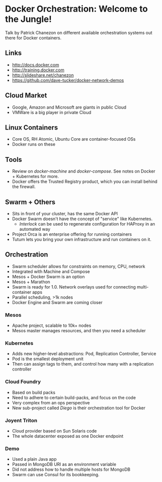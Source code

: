 # Docker Orchestration: Welcome to the Jungle!

Talk by Patrick Chanezon on different available orchestration systems out there for Docker containers.

## Links

* http://docs.docker.com
* http://training.docker.com
* http://slideshare.net/chanezon
* https://github.com/dave-tucker/docker-network-demos

## Cloud Market

* Google, Amazon and Microsoft are giants in public Cloud
* VMWare is a big player in private Cloud

## Linux Containers

* Core OS, RH Atomic, Ubuntu Core are container-focused OSs
* Docker runs on these

## Tools

* Review on *docker-machine* and *docker-compose*. See notes on Docker + Kubernetes for more.
* Docker offers the Trusted Registry product, which you can install behind the firewall.

## Swarm + Others

* Sits in front of your cluster, has the same Docker API
* Docker Swarm doesn't have the concept of "service" like Kubernetes.
  * *Interlock* can be used to regenerate configuration for HAProxy in an automated way
* Project Orca is an enterprise offering for running containers
* Tutum lets you bring your own infrastructure and run containers on it.

## Orchestration

* Swarm scheduler allows for constraints on memory, CPU, network
* Integrated with Machine and Compose
* Mesos + Docker Swarm is an option
* Mesos + Marathon
* Swarm is ready for 1.0. Network overlays used for connecting multi-container apps
* Parallel scheduling, >1k nodes
* Docker Engine and Swarm are coming closer

### Mesos

* Apache project, scalable to 10k+ nodes
* Mesos master manages resources, and then you need a scheduler

### Kubernetes

* Adds new higher-level abstractions: Pod, Replication Controller, Service
* Pod is the smallest deployment unit
* Then can assign tags to them, and control how many with a replication controller

### Cloud Foundry

* Based on build packs
* Need to adhere to certain build-packs, and focus on the code
* Very complex from an ops perspective
* New sub-project called *Diego* is their orchestration tool for Docker

### Joyent Triton

* Cloud provider based on Sun Solaris code
* The whole datacenter exposed as one Docker endpoint

### Demo

* Used a plain Java app
* Passed in MongoDB URI as an environment variable
* Did not address how to handle multiple hosts for MongoDB
* Swarm can use Consul for its bookkeeping.
